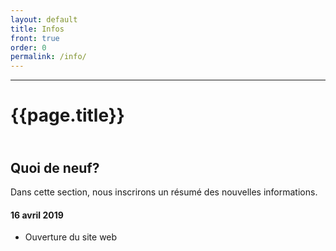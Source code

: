 ```yaml
---
layout: default
title: Infos
front: true
order: 0
permalink: /info/
---
```


-------------------
# {{page.title}}

## <i class="fa fa-star fa-2x title-icon"></i> <br> Quoi de neuf?

Dans cette section, nous inscrirons un résumé des nouvelles informations.

#### 16 avril 2019 
- Ouverture du site web
 